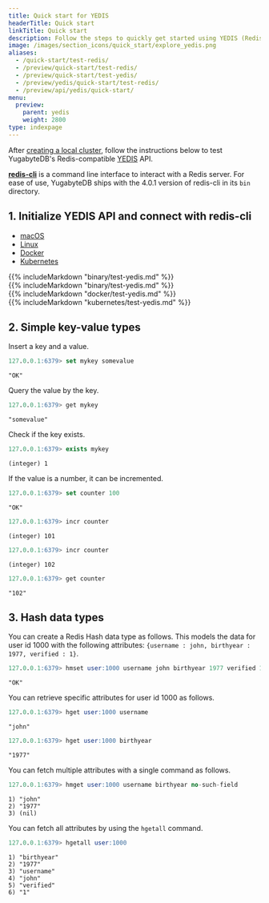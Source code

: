 ```yaml
---
title: Quick start for YEDIS
headerTitle: Quick start
linkTitle: Quick start
description: Follow the steps to quickly get started using YEDIS (Redis-compatible) in YugabyteDB.
image: /images/section_icons/quick_start/explore_yedis.png
aliases:
  - /quick-start/test-redis/
  - /preview/quick-start/test-redis/
  - /preview/quick-start/test-yedis/
  - /preview/yedis/quick-start/test-redis/
  - /preview/api/yedis/quick-start/
menu:
  preview:
    parent: yedis
    weight: 2800
type: indexpage
---
```


After [creating a local cluster](../../quick-start/), follow the instructions below to test YugabyteDB's Redis-compatible [YEDIS](../api/) API.

[**redis-cli**](https://redis.io/topics/rediscli) is a command line interface to interact with a Redis server. For ease of use, YugabyteDB ships with the 4.0.1 version of redis-cli in its `bin` directory.

## 1. Initialize YEDIS API and connect with redis-cli

<ul class="nav nav-tabs nav-tabs-yb">
  <li>
    <a href="#macos" class="nav-link active" id="macos-tab" data-toggle="tab" role="tab" aria-controls="macos" aria-selected="true">
      <i class="fa-brands fa-apple" aria-hidden="true"></i>
      macOS
    </a>
  </li>
  <li>
    <a href="#linux" class="nav-link" id="linux-tab" data-toggle="tab" role="tab" aria-controls="linux" aria-selected="false">
      <i class="fa-brands fa-linux" aria-hidden="true"></i>
      Linux
    </a>
  </li>
    <li>
    <a href="#docker" class="nav-link" id="docker-tab" data-toggle="tab" role="tab" aria-controls="docker" aria-selected="false">
      <i class="fa-brands fa-docker" aria-hidden="true"></i>
      Docker
    </a>
  </li>
  <li>
    <a href="#kubernetes" class="nav-link" id="kubernetes-tab" data-toggle="tab" role="tab" aria-controls="kubernetes" aria-selected="false">
      <i class="fa-regular fa-dharmachakra" aria-hidden="true"></i>
      Kubernetes
    </a>
  </li>
</ul>

<div class="tab-content">
  <div id="macos" class="tab-pane fade show active" role="tabpanel" aria-labelledby="macos-tab">
  {{% includeMarkdown "binary/test-yedis.md" %}}
  </div>
  <div id="linux" class="tab-pane fade" role="tabpanel" aria-labelledby="linux-tab">
  {{% includeMarkdown "binary/test-yedis.md" %}}
  </div>
  <div id="docker" class="tab-pane fade" role="tabpanel" aria-labelledby="docker-tab">
  {{% includeMarkdown "docker/test-yedis.md" %}}
  </div>
  <div id="kubernetes" class="tab-pane fade" role="tabpanel" aria-labelledby="kubernetes-tab">
  {{% includeMarkdown "kubernetes/test-yedis.md" %}}
  </div>
</div>

## 2. Simple key-value types

Insert a key and a value.

```sql
127.0.0.1:6379> set mykey somevalue
```

```output
"OK"
```

Query the value by the key.

```sql
127.0.0.1:6379> get mykey
```

```output
"somevalue"
```

Check if the key exists.

```sql
127.0.0.1:6379> exists mykey
```

```output
(integer) 1
```

If the value is a number, it can be incremented.

```sql
127.0.0.1:6379> set counter 100
```

```output
"OK"
```

```sql
127.0.0.1:6379> incr counter
```

```output
(integer) 101
```

```sql
127.0.0.1:6379> incr counter
```

```output
(integer) 102
```

```sql
127.0.0.1:6379> get counter
```

```output
"102"
```

## 3. Hash data types

You can create a Redis Hash data type as follows. This models the data for user id 1000 with the following attributes: `{username : john, birthyear : 1977, verified : 1}`.

```sql
127.0.0.1:6379> hmset user:1000 username john birthyear 1977 verified 1
```

```output
"OK"
```

You can retrieve specific attributes for user id 1000 as follows.

```sql
127.0.0.1:6379> hget user:1000 username
```

```output
"john"
```

```sql
127.0.0.1:6379> hget user:1000 birthyear
```

```output
"1977"
```

You can fetch multiple attributes with a single command as follows.

```sql
127.0.0.1:6379> hmget user:1000 username birthyear no-such-field
```

```output
1) "john"
2) "1977"
3) (nil)
```

You can fetch all attributes by using the `hgetall` command.

```sql
127.0.0.1:6379> hgetall user:1000
```

```output
1) "birthyear"
2) "1977"
3) "username"
4) "john"
5) "verified"
6) "1"
```
